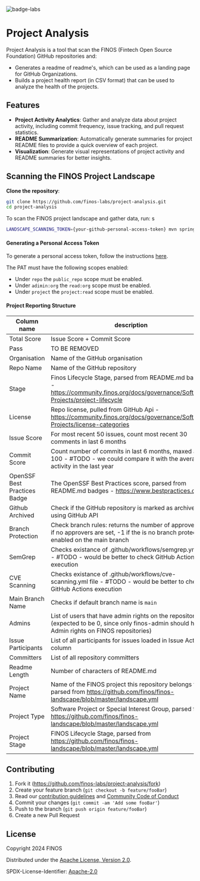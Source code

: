 ![badge-labs](https://user-images.githubusercontent.com/327285/230928932-7c75f8ed-e57b-41db-9fb7-a292a13a1e58.svg)

# Project Analysis

Project Analysis is a tool that scan the FINOS (Fintech Open Source Foundation) GitHub repositories and:
- Generates a readme of readme's, which can be used as a landing page for GitHub Organizations.
- Builds a project health report (in CSV format) that can be used to analyze the health of the projects.

## Features

- **Project Activity Analytics**: Gather and analyze data about project activity, including commit frequency, issue tracking, and pull request statistics.
- **README Summarization**: Automatically generate summaries for project README files to provide a quick overview of each project.
- **Visualization**: Generate visual representations of project activity and README summaries for better insights.

## Scanning the FINOS Project Landscape

**Clone the repository**:

  ```sh
  git clone https://github.com/finos-labs/project-analysis.git
  cd project-analysis
  ```

To scan the FINOS project landscape and gather data, run:
s
  ```sh
  LANDSCAPE_SCANNING_TOKEN={your-github-personal-access-token} mvn spring-boot:run -Dspring-boot.run.profiles=local,summarize -DskipTests
  ```

#### Generating a Personal Access Token

To generate a personal access token, follow the instructions [here](https://docs.github.com/en/github/authenticating-to-github/creating-a-personal-access-token).

The PAT must have the following scopes enabled:
- Under `repo` the `public_repo` scope must be enabled.
- Under  `adimin:org` the `read:org` scope must be enabled.
- Under `project` the `project:read` scope must be enabled.

#### Project Reporting Structure

| Column name | description |
| ----------- | ----------- |
| Total Score | Issue Score + Commit Score |
| Pass | TO BE REMOVED |
| Organisation | Name of the GitHub organisation |
| Repo Name | Name of the GitHub repository |
| Stage | Finos Lifecycle Stage, parsed from README.md badges - https://community.finos.org/docs/governance/Software-Projects/project-lifecycle
| License | Repo license, pulled from GitHub Api - https://community.finos.org/docs/governance/Software-Projects/license-categories
| Issue Score | For most recent 50 issues, count most recent 30 comments in last 6 months |
| Commit Score | Count number of commits in last 6 months, maxed at 100 - #TODO - we could compare it with the average activity in the last year
| OpenSSF Best Practices Badge | The OpenSSF Best Practices score, parsed from README.md badges - https://www.bestpractices.dev/en |
| Github Archived | Check if the GitHub repository is marked as archived, using GitHub API |
| Branch Protection | Check branch rules: returns the number of approvers, 0 if no approvers are set, -1 if the is no branch protection enabled on the main branch
| SemGrep | Checks existance of .github/workflows/semgrep.yml file - #TODO - would be better to check GitHub Actions execution
| CVE Scanning | Checks existance of .github/workflows/cve-scanning.yml file - #TODO - would be better to check GitHub Actions execution
| Main Branch Name | Checks if default branch name is `main` |
| Admins | List of users that have admin rights on the repository (expected to be 0, since only finos-admin should have Admin rights on FINOS repositories)
| Issue Participants | List of all participants for issues loaded in Issue Activity column |
| Committers | List of all repository committers |
| Readme Length | Number of characters of README.md |
| Project Name | Name of the FINOS project this repository belongs to, parsed from https://github.com/finos/finos-landscape/blob/master/landscape.yml |
| Project Type | Software Project or Special Interest Group, parsed from https://github.com/finos/finos-landscape/blob/master/landscape.yml |
| Project Stage | FINOS Lifecycle Stage, parsed from https://github.com/finos/finos-landscape/blob/master/landscape.yml |

## Contributing

1. Fork it (<https://github.com/finos-labs/project-analysis/fork>)
2. Create your feature branch (`git checkout -b feature/fooBar`)
3. Read our [contribution guidelines](.github/CONTRIBUTING.md) and [Community Code of Conduct](https://www.finos.org/code-of-conduct)
4. Commit your changes (`git commit -am 'Add some fooBar'`)
5. Push to the branch (`git push origin feature/fooBar`)
6. Create a new Pull Request

## License

Copyright 2024 FINOS

Distributed under the [Apache License, Version 2.0](http://www.apache.org/licenses/LICENSE-2.0).

SPDX-License-Identifier: [Apache-2.0](https://spdx.org/licenses/Apache-2.0)
